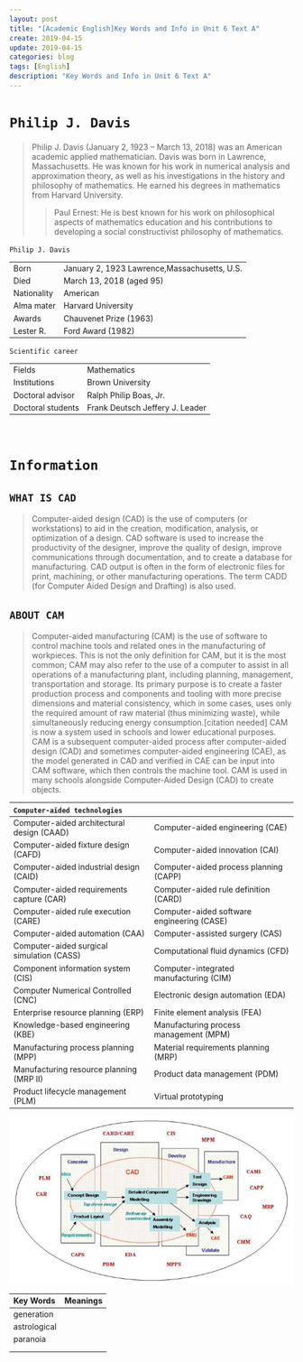 ```yaml
---
layout: post
title: "[Academic English]Key Words and Info in Unit 6 Text A"
create: 2019-04-15
update: 2019-04-15
categories: blog
tags: [English]
description: "Key Words and Info in Unit 6 Text A"
---
```


# `Philip J. Davis`
>Philip J. Davis (January 2, 1923 – March 13, 2018) was an American academic applied mathematician. 
Davis was born in Lawrence, Massachusetts. He was known for his work in numerical analysis and approximation theory, as well as his investigations in the history and philosophy of mathematics. He earned his degrees in mathematics from Harvard University.
>> Paul Ernest: He is best known for his work on philosophical aspects of mathematics education and his contributions to developing a social constructivist philosophy of mathematics.

`Philip J. Davis`

|||
|:---|:---|
|Born|January 2, 1923  Lawrence,Massachusetts, U.S.|
|Died|March 13, 2018 (aged 95)|
|Nationality|American|
|Alma mater|Harvard University|
|Awards|Chauvenet Prize (1963)|
|Lester R.|Ford Award (1982)|

`Scientific career`

|||
|:---|:---|
|Fields|Mathematics|
|Institutions|Brown University|
|Doctoral advisor|Ralph Philip Boas, Jr.|
|Doctoral students|Frank Deutsch Jeffery J. Leader|

<br>

# `Information`

## `WHAT IS CAD`
> Computer-aided design (CAD) is the use of computers (or workstations) to aid in the creation, modification, analysis, or optimization of a design. CAD software is used to increase the productivity of the designer, improve the quality of design, improve communications through documentation, and to create a database for manufacturing. CAD output is often in the form of electronic files for print, machining, or other manufacturing operations. The term CADD (for Computer Aided Design and Drafting) is also used.

## `ABOUT CAM`
> Computer-aided manufacturing (CAM) is the use of software to control machine tools and related ones in the manufacturing of workpieces. This is not the only definition for CAM, but it is the most common; CAM may also refer to the use of a computer to assist in all operations of a manufacturing plant, including planning, management, transportation and storage. Its primary purpose is to create a faster production process and components and tooling with more precise dimensions and material consistency, which in some cases, uses only the required amount of raw material (thus minimizing waste), while simultaneously reducing energy consumption.[citation needed] CAM is now a system used in schools and lower educational purposes. CAM is a subsequent computer-aided process after computer-aided design (CAD) and sometimes computer-aided engineering (CAE), as the model generated in CAD and verified in CAE can be input into CAM software, which then controls the machine tool. CAM is used in many schools alongside Computer-Aided Design (CAD) to create objects.

|`Computer-aided technologies`||
|:---------|:---------|
|Computer-aided architectural design (CAAD)|Computer-aided engineering (CAE)|
|Computer-aided fixture design (CAFD)|Computer-aided innovation (CAI)|
|Computer-aided industrial design (CAID)|Computer-aided process planning (CAPP)|
|Computer-aided requirements capture (CAR)|Computer-aided rule definition (CARD)|
|Computer-aided rule execution (CARE)|Computer-aided software engineering (CASE)|
|Computer-aided automation (CAA)|Computer-assisted surgery (CAS)|
|Computer-aided surgical simulation (CASS)|Computational fluid dynamics (CFD)|
|Component information system (CIS)|Computer-integrated manufacturing (CIM)|
|Computer Numerical Controlled (CNC)|Electronic design automation (EDA)|
|Enterprise resource planning (ERP)|Finite element analysis (FEA)|
|Knowledge-based engineering (KBE)|Manufacturing process management (MPM)|
|Manufacturing process planning (MPP)|Material requirements planning (MRP)|
|Manufacturing resource planning (MRP II)|Product data management (PDM)|
|Product lifecycle management (PLM)|Virtual prototyping|

![CaxOnCAD](../img/CaxOnCAD.png)

|Key Words | Meanings |
|:----- | --------:|
|generation||
|astrological||
|paranoia||
|||
|||
